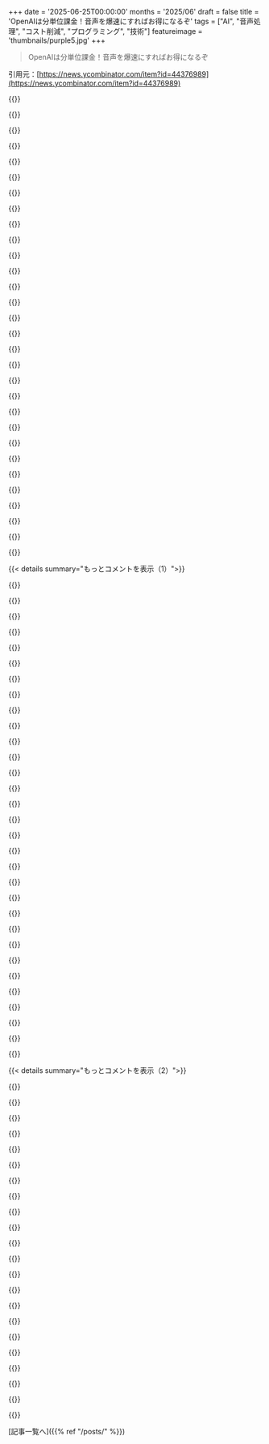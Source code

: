 +++
date = '2025-06-25T00:00:00'
months = '2025/06'
draft = false
title = 'OpenAIは分単位課金！音声を爆速にすればお得になるぞ'
tags = ["AI", "音声処理", "コスト削減", "プログラミング", "技術"]
featureimage = 'thumbnails/purple5.jpg'
+++

> OpenAIは分単位課金！音声を爆速にすればお得になるぞ

引用元：[https://news.ycombinator.com/item?id=44376989](https://news.ycombinator.com/item?id=44376989)




{{<matomeQuote body="Andrej Karpathyは元々早口だから、高速化は大変だったでしょ。彼の話す速さは普通の人の1.5倍以上だよ。聞いてて理解するにはYouTubeの速度を1xに戻さないといけないくらい。OpenAIの課金を無駄にしないためには、無音部分を送らないのがポイント。例えば、ffmpegで無音を削除すると、39分31秒の音声が31分34秒になったよ。これは-50dB以下の無音（20msより長いもの）を20msの無音に置き換えた結果。記事の趣旨に合わせて、入力ファイルが短くなったかだけ測ったけど、この短いバージョンで文字起こしの質がどうなるかは見てないんだ。" userName="w-m" createdAt="2025/06/25 15:21:33" color="#ff33a1">}}




{{<matomeQuote body="＞彼の話す速さは普通の人の1.5倍以上だよ。聞いてて理解するにはYouTubeの速度を1xに戻さないといけないくらい。 audioファイルで、その人がどれくらい「速く」話すか自動で検出する方法ってあるのかな？主観的だし、人によって話すペースは違うけどさ。でも、OPのやり方がどこで失敗するか（x4でダメだったって書いてるけど、Karpathyの場合はx2でアウトかもとか）目安になってクールだと思うな。" userName="behnamoh" createdAt="2025/06/25 16:13:01" color="">}}




{{<matomeQuote body="Andrejの話は2xで聞いても普通に聞こえたけど、俺はずっと全部2xで聞いてるからね。その副作用として、俺の動画は0.75xじゃないと見れないって人に何人も言われたことがあるんだ。でも、自分で自分の動画を見返しても、2xじゃないと遅すぎて苦痛に感じるんだよね。ちなみに、John Carmackのペースはいつも完璧で自然だし、2xでも視聴可能だと思ってるよ。<br>最近の俺の動画はこれ → https://www.youtube.com/watch?v=pL-qft1ykek 。<br>この前、他の人がHNに投稿してたから、別に自己宣伝じゃないんだけどさ。ただ、最近アップした動画の例として、誰かこれが速すぎると感じるか、普通だと感じるか純粋に気になってるんだ。これは台本なしのいつもの動画で、何を話したいか大まかに決めて、マイクをオンにして録画開始、あとは流れに任せてる感じ。たぶん、直近250～300本くらいの動画は、みんなこのやり方で録ってると思う。" userName="nickjj" createdAt="2025/06/25 23:48:28" color="">}}




{{<matomeQuote body="プラットフォームが2xより速い速度に対応してないのが残念だよね。俺の「スーパーパワー」というか、呪いというか、普通の会話ペースが耐えられないんだ。講義動画とか見る時は、いつも最高速度にするんだけど、それでもまだ遅すぎるんだよ。<br>プラットフォームが4xとか、ちゃんと（ノイズ少なく）実装してくれたらいいのにね。" userName="varispeed" createdAt="2025/06/25 16:57:03" color="">}}




{{<matomeQuote body="whisper.cppを使った俺の経験だと、音声をノーマライズして無音を削除すると、処理時間が大幅に短くなるだけじゃなく、文字起こしの質もすごく上がるんだ。無音があると幻覚（存在しない単語）を引き起こす可能性があるからね。コマンドライン使いたくないなら、Audacityでもグラフィカルにできるよ。whisper.cppは特別なハードウェアもいらないし、スモールモデルなら文字起こしが終わるのをちょっと待てば（音声の長さより短い時間で）、文字通りどんなPCでも動くはず。<br>一つ面白いというか、ちょっと憂鬱な観察結果なんだけど、職場の会議録音をこの方法で文字起こししようとしたら、無音をカットしたら長さが元のほぼ2／3になっちゃったんだ。これ考えると、長い会議がいかに非効率か、考えさせられるよね。" userName="jwrallie" createdAt="2025/06/26 06:30:07" color="#ff5733">}}




{{<matomeQuote body="おお、いいね！ffmpegにはもっと魔術的な使い方があるって予感してたんだ。このアイデア、後で試してみないと。ありがとう！" userName="georgemandis" createdAt="2025/06/25 15:33:52" color="">}}




{{<matomeQuote body="そういえば、さっきのapadの部分は無意味だったことに気づいたよ。あれはストリームの終わりにパディングするだけで、無音削除したカットごとじゃないんだ。提案したo3に怒りそうになったけど、silenceremoveのドキュメントを自分で見たらさ、https://ffmpeg.org/ffmpeg-filters.html#silenceremove<br>なんてこった。これ以上複雑で分かりにくくするのは無理だろ。ffmpeg、愛すべきやつだよ！<br>今の俺は、こっちの方が良い解決策だと思うな：<br>ffmpeg -i video-audio.m4a \<br>           -af ”silenceremove=start_periods=1:stop_periods=-1:stop_duration=0.15:stop_threshold=-40dB:detection=rms” \<br>           -c:a aac -b:a 128k output.m4a -y" userName="w-m" createdAt="2025/06/25 15:43:34" color="#38d3d3">}}




{{<matomeQuote body="「普通の」人間向けに、YouTubeに2.25xくらいのオプションがあったらいいのにね。俺はすでにショートカット全部使ってるし、時間の90％は2xで聞いてるよ。でも、Andrejは1.25xより速くすると無理なんだ。" userName="QuantumGood" createdAt="2025/06/25 23:32:59" color="">}}




{{<matomeQuote body="他の人たちも無音の価値について指摘してたけど、俺は人間らしさが非効率って分類されちゃうのが悲しいんだよね。この前、Sam AltmanがChatGPTに「ありがとう」って言うのにどれだけエネルギーが無駄になってるかってジョークを言ってたけどさ。その裏返しで、人間同士が「ありがとう」って言い合うのにどれだけ人間のエネルギーが無駄になってるんだろうね。非効率かどうか判断する時って、何が価値あるかを判断してるわけだけど、それはすごく偏った判断で、人間が人間らしく豊かに生きるために必要なことと必ずしも一致しないんだよね。=) （← これも無駄な顔文字だねw）" userName="dogprez" createdAt="2025/06/26 15:43:08" color="">}}




{{<matomeQuote body="＞ 짧은 버전으로 피딩한 전사 품질은 전혀 보지 않았습니다.（韓国語の翻訳ではない）<br>みんな、短いバージョンとそうじゃないバージョンの文字起こし結果を、diffcheckerとかに放り込んで比較するの、そんなに難しいことかなw テキスト比較するだけじゃんかw" userName="swyx" createdAt="2025/06/25 20:07:19" color="">}}




{{<matomeQuote body="ちなみに、あのドキュメントをどう改善できるの？<br>自分には十分分かりやすく見えるんだけど。" userName="squigz" createdAt="2025/06/25 19:26:02" color="">}}




{{<matomeQuote body="YouTubeの再生速度を1倍に戻すって書いてあるけど、YouTubeを高速再生する人って多いの？<br>ポッドキャストやオーディオブックでやってるってのは聞いたことあるけど、意味わかんないんだよね。<br>本をちゃんと読まないで飛ばし読みしてる感じする。" userName="CSMastermind" createdAt="2025/06/26 16:34:24" color="">}}




{{<matomeQuote body="オーディオブックはいつも高速で聞いてるよ。<br>講義でも試したけど、手書きノートだとついていけないね。<br>でもさ、これって何か副作用あるのかな？<br>ゆっくり話す人と話すとき、すごい我慢が必要になったりする？" userName="mrmuagi" createdAt="2025/06/25 17:02:35" color="#38d3d3">}}




{{<matomeQuote body="YouTubeってモバイルで最大4倍速再生の実験してたらしいけど、2月になくなったんだって（マジ？）。<br>YouTubeが色々実験するのはわかるけど、再生速度のスライダーを伸ばすだけなのに、なんでこんなに揉めるのか意味わかんないわ。<br>これ、サードパーティのアプリとか拡張機能ではよくある機能だし、使いたくない人にはUI的に全然影響ないじゃん（2倍より速くしたくないならスライダーをそれ以上動かさなきゃいいだけ）。<br>https://www.theverge.com/news/603581/youtube-premium-experim..." userName="zamadatix" createdAt="2025/06/26 01:24:47" color="#785bff">}}




{{<matomeQuote body="あのドキュメントひどすぎない？<br>プログラマーがアルゴリズムそのまま書いたみたい。<br>silenceremoveのパラメータとか多すぎ＆名前おかしくない？（start_durationなのに停止の説明とか）<br>ユーザーが自分で内部モデル作る必要あるなんて最悪。<br>良いドキュメントは概念から説明すべきだよね。<br>でも、こういうのってプログラマーには地味だから、きっとこのままなんだろうな。" userName="w-m" createdAt="2025/06/25 21:21:41" color="#785bff">}}




{{<matomeQuote body="音声ファイルで人がどれくらい速く話してるか自動で検出する方法ないかな？<br>→ローカルでwhisper使って文字起こしして、tokens/secを出力するのはどう？" userName="janalsncm" createdAt="2025/06/25 18:04:17" color="#38d3d3">}}




{{<matomeQuote body="教えてくれてサンキュー、覚えとくね。<br>chatgptも覚えるのかな？<br>（マジで興味ある…ありえそう）" userName="kristianbrigman" createdAt="2025/06/26 16:49:40" color="">}}




{{<matomeQuote body="会議の3分の1が沈黙なの？<br>それって良いことじゃん。<br>聞いてる人が考える時間になるし、みんなが発言したり参加したりするための間もできるでしょ。<br>沈黙って何パーセントくらいがベストだと思う？" userName="d1sxeyes" createdAt="2025/06/26 07:12:57" color="">}}




{{<matomeQuote body="FFTとか基本分析をやれば、1秒あたりの音節数を数えて速さが分かるんじゃない？" userName="maxall4" createdAt="2025/06/25 20:19:16" color="#ff33a1">}}




{{<matomeQuote body="あなたの話す速さは、僕が思うポッドキャストの標準的な速さの”1.2倍速”くらいかな（僕は普段全てのポッドキャストを1.5倍速で聞いてるよ）。僕の経験上、テック系YouTuberの普通の範囲に完全に収まってるね。正直、多くのテック系YouTuberはアデラールやりすぎてるみたいに聞こえるけど、あなたはそうじゃない。チュートリアルは、学ぶ側が何を理解できるか話してる側には分からないから、遅く聞く人もいるだろうね。だから全体的に、あなたの速さは全然問題ないと思うよ！あと、すごくタイムリーな動画だったね。まさにこのトピックに興味があったから、見つけられてよかったよ。" userName="noahjk" createdAt="2025/06/26 00:11:57" color="#785bff">}}




{{<matomeQuote body="Chrome拡張機能を使ってるんだけど、埋め込みも含めてどんな動画プレーヤーでも10倍速にできるんだよね。大体のものは3〜4倍速にしてるよ。広告にも使えるんだ。" userName="narratives1" createdAt="2025/06/25 17:48:24" color="#ff5c5c">}}




{{<matomeQuote body="”「正直、多くのテック系YouTuberはアデラールやりすぎてるみたい」って話、面白いくらいに、もし実際にADHDなら、アデラールみたいな興奮剤やニコチンで落ち着くんだよね。”<br>”自然にチュートリアルを遅くする人もいるだろうね、”<br>僕の場合は、その時どんな気分かとか、他に何か同時にやってるかにもよるかな。動画に完全に集中してるなら、2倍速でも平気なことが多いよ。何か身体的な作業を同時にやってるなら、それより遅くする必要があるね。<br>もし精神的な作業を同時にやってるなら、動画から何か得ることは諦めるしかないな。少なくとも、その精神的な作業が言葉を含む場合ね。だから例えば、Tetrisをしながらなら大体1倍速で技術的な話も追えるだろうけど、コーディングしながらは無理だね。" userName="eru" createdAt="2025/06/26 01:16:28" color="#38d3d3">}}




{{<matomeQuote body="まあ、人間がお互いに感謝するのは無駄なエネルギーじゃないよね。僕たちの関係に実際影響するし。人間はAIに感謝するけど、それは人間みたいなチャットボットとして描かれてるからであって、実際にはAIの応答効率にほとんど影響しないんだよね。ChatGPTにありがとうって言うのは、Windowsに電卓を開いてくれてありがとうって言うのと同じくらい無駄だよ。人間が感謝する効率性と、この非効率性を誰かが比較しようとしてるわけじゃないと思うんだけど？" userName="Philip-J-Fry" createdAt="2025/06/26 17:35:16" color="">}}




{{<matomeQuote body="プレミアム会員だけど、Androidでは今4倍速が使えるよ。そして最近（先月）ウェブ版にも追加されたんだ。" userName="K2L8M11N2" createdAt="2025/06/26 02:42:49" color="#38d3d3">}}




{{<matomeQuote body="いいポイントだね。なんか30分の会議を考えると、10分間の沈黙は素敵に聞こえるのに、3時間録画されたものが1時間消えてる（無音カットとかで）のを見ると、その”無料”の1時間を使って何かしたくなるんだよね。まあ、会議の本当の問題は沈黙だけじゃないと思うけど！" userName="jwrallie" createdAt="2025/06/26 11:54:45" color="#38d3d3">}}




{{<matomeQuote body="めちゃくちゃ小さいサイズでも読みやすいようにデザインされたフォントがあるよね。極端な速さでも特別に聞き取りやすい声とかあるのかな？テキストを10倍速で再生するのに、”競売人”みたいな声を使えたら面白いかも。" userName="cookingrobot" createdAt="2025/06/25 18:44:00" color="#785bff">}}




{{<matomeQuote body="これはね、アメリカの競技ディベートでスプレッディング（早口）が起きる理由でもあるんだよ。これはネットで馬鹿にされてるけど、まさにこれが理由なんだ。詳細はこちら見てね→ https://en.wikipedia.org/wiki/Spreading_(debate)" userName="Der_Einzige" createdAt="2025/06/26 15:20:44" color="#ff5733">}}




{{<matomeQuote body="音声ファイルで人がどのくらい”速く”話してるか自動で検出する方法か。バカげたヒューリスティックだけど、動画のセグメントを取って、テキストに書き起こして、発話時間あたりの単語数を数えるとか？話者分離が必要なら、話者ごとの発話時間を個別に扱えばいい。さらに細かく音節数とかでもできるね。" userName="echelon" createdAt="2025/06/25 16:25:50" color="#785bff">}}




{{<matomeQuote body="Andrejの講演、2倍速で聞いても普通だったよ。普段から全部2倍速で聞いてるから慣れっこなんだ。ああいうスピードで沢山コンテンツ消費してると慣れるもんだね。<br>熟練した盲目の人が使う音声システム、聞いたことある？あれは全然言葉が分からないけど、何ヶ月か訓練すれば多分大丈夫になると思う。" userName="viraptor" createdAt="2025/06/26 00:55:17" color="">}}




{{<matomeQuote body="ちゃんと読むか流し読みかの話だよ。<br>あの講演の要約を読んだけど、面白くなくてスルーしちゃったんだ。後でYouTubeで普通速度で全部見たら、すごく沢山のアイデアとか考えが浮かんできたんだよ。<br>これ他のことでも同じなんだよね。対面で講演聞くのはオンラインよりずっと役立つし、オンラインでも要約読むよりはマシ。じっくり考えるには、早回しで表面だけなぞるより、ゆっくり時間かけた方が絶対いいってこと。考えるのは遅い方がいいもんだよ。" userName="heeton" createdAt="2025/06/25 15:10:27" color="#785bff">}}




{{< details summary="もっとコメントを表示（1）">}}

{{<matomeQuote body="マジでこれ変だと思うんだ。<br>多くのハッカーみたいに、俺も学校は嫌いだった。みんなに同じ知識を押し付ける「ワンサイズフィットオール」だったからね。なのに今、生活のあらゆる面でそれに金払ってるなんて。<br>本読むのとか、講演見て脳が働く感覚は最高だろ。人間らしさってそういうとこだろ？<br>こんなバカな方向に向かってるなんて、全然分かんない。みんな、これが何を生み出すかについてなんでこんなに気づかないんだろうね。" userName="pluc" createdAt="2025/06/25 15:25:06" color="#38d3d3">}}




{{<matomeQuote body="コメント3の人みたいに「学校が『ワンサイズフィットオール』の知識を押し付けたから嫌い」っていうけど、今回の話はまさに「この知識の形式は俺には合わないから、OpenAIに消化しやすい形に変えてもらってる」ってことだろ？<br>何にそんなに怒ってるかよく分かんないな。<br>「ワンサイズフィットオール知識」って、表面的なトピックのこと？俺は色々なことについて浅く知るのが好きだよ。全部深く知る時間なんてないし。でも興味持ったトピックなら、全文もあるわけだし。<br>幅も深さも大事で、要約は幅にはいいけど深さにはダメ。でもそれでいいんだよ。" userName="bisby" createdAt="2025/06/25 18:17:17" color="#ff5733">}}




{{<matomeQuote body="これから数年で、AI企業に給料の一部を払うことになる。ビジネスのコストだよ。みんなバカになって、AIの幻覚かどうかも分からなくなる。思考を全部AIに入れて、AIに置き換えられるようになるだろうね。仕事はAIへの入力→AIからの出力になるんだ。<br>でもこれは、人間の多様性や思考が種の生存にいかに重要かを見落としてる。AIは模倣するだけで、自分のアイデアは持てない。AIの夜明けなんて二度と来ない。AIは集団妄想に苦しみ、自由は真実じゃなく定義されるようになるだろう。ヤバい方向に進んでるってことさ。参考記事：https://tech.co/news/another-study-ai-making-us-dumb" userName="weq" createdAt="2025/06/27 04:52:34" color="#45d325">}}




{{<matomeQuote body="大学は俺にはあんまり合わなかったな。普通の講師の話に集中できなかったから。<br>言葉の間とか、書いてるの待ってる間に飽きちゃって、全然頭に入らなくて、ほとんど全部自分で勉強したよ。<br>倍速ツールが出る前のオーディオブックは最悪だった（わざとゆっくり話してるのか？ってくらい）。でも倍速にできるなら、理解度は全然大丈夫なんだ。" userName="colechristensen" createdAt="2025/06/25 17:56:15" color="">}}




{{<matomeQuote body="講演とか講義で一番困るのが、一度話についていけなくなると、もうその後が全然分からなくなることなんだよね。<br>1時間の講演で、始まりの5分でちょっとでも気が散っちゃったら、もう残りの1時間は完全にアウトだよ。" userName="parpfish" createdAt="2025/06/26 13:20:45" color="">}}




{{<matomeQuote body="音声高速化って実際どうなの？読むべき本はたくさんあるけど、結局読まないんだよね。Wikipediaの要約より1時間ポッドキャストの方が面白いかも。でもYouTubeには既に良い要約動画があるし、AIみたいに変なこと言わないしね。" userName="0cf8612b2e1e" createdAt="2025/06/25 23:47:15" color="">}}




{{<matomeQuote body="俺も他のハッカーみたいに、学校の一律教育は嫌いだった。なのに今またそれにお金払ってる感じ。でも知識を押し付けられるんじゃなくて、自分で見て回れるようになったのは大きいかな。内容の質とか形式より、こっちの方が重要だね。" userName="zahlman" createdAt="2025/06/26 15:57:49" color="">}}




{{<matomeQuote body="知識なんて前からも自分で見て回れたじゃん。AIは理解するプロセスすっ飛ばして、結論だけ俺らに押し付けてるんだよ。" userName="pluc" createdAt="2025/06/27 07:49:08" color="">}}




{{<matomeQuote body="これが何を生み出すか、みんななんでこんなに分かってないんだ？情報が多すぎるんだよ。みんな”深さ”より”広さ”を優先しようとしてるけど、それには当然コストがかかるでしょ。" userName="itake" createdAt="2025/06/26 16:27:17" color="">}}




{{<matomeQuote body="俺たち、自分でバカになろうとしてる。なんでみんなこんなに分かってないんだ？って言うけどさ。あんたのその悲観論と上から目線は、「俺は一律が嫌い」って最初の主張と矛盾してるよ。AIは色々なサイズを提供してるのに、あんたは一律だって決めつけてる。好きなように使って、ちゃんとした批判してみなよ？" userName="isaacremuant" createdAt="2025/06/25 16:54:32" color="">}}




{{<matomeQuote body="（前のコメントへの）君の意見、全面的に同意だよ。特に話を聞くときって、単に内容だけじゃなくて、そこから生まれる関連アイデアが大事だよね。コンテンツが多すぎるし、状況が全て。文脈なしのリンクだと、まず”要点”が知りたい。これは試して良かったよ。ちゃんと見るか決められる。君のコメント見て興味出たから、もしかしたら見るかも！<br>「ゆっくりな方が考えるには良い」っての、マジ同意！" userName="georgemandis" createdAt="2025/06/25 15:40:52" color="#ff5733">}}




{{<matomeQuote body="「ゆっくりな方が考えるには良い」。そうだね、みんな2倍とか3倍速で聞いてるって言うけど、俺はたまに0.8倍速にするんだ。そうすると内容が頭に入って、じっくり考えられる気がして。俺って変わってるのかな？" userName="itsoktocry" createdAt="2025/06/25 18:27:20" color="">}}




{{<matomeQuote body="何を聞くかによるね。何が起こったか（what?）の要約なら2倍速でもいいかも。「なぜ？」（why?）とか登場人物が多い複雑な話ならゆっくりが良い。War and Peaceを速く？登場人物多くてメモしてたけど、時間を圧縮すれば思い出しやすいかも。Duneを速く聞いたら、政治的な話やアクションしか頭に入らず、世界観の構築は逃しそう。" userName="LanceH" createdAt="2025/06/26 00:46:58" color="#ff5733">}}




{{<matomeQuote body="ゆっくり聞くことの価値は否定しないけど、一度（速く？）サラッと聞いてみて、後でじっくり考えながら見直すっていうのも価値あるんじゃないかな。" userName="mutagen" createdAt="2025/06/25 16:36:36" color="">}}




{{<matomeQuote body="これ、「How to read a book」（Adler）の戦略と似てるね。本の概要やテーマを掴んでおけば、内容を深く読み進める時に考えをまとめやすくなる、ってやつ（講義にも応用できるかな）。" userName="tass" createdAt="2025/06/25 16:50:21" color="">}}




{{<matomeQuote body="速度アップのおかげ？それとも音声や動画ならではの情報があったから？魅力的な話し手なら、同じ内容でも audiovisual形式の方が断然 effectiveだよ。例えば、音声には強調があって transcriptや summaryにはそれが全然ないし、videoには身振り手振りや facial cuesもある、これもポイントを伝えるのに使われることが多いよね。" userName="conradev" createdAt="2025/06/25 16:45:58" color="">}}




{{<matomeQuote body="OpenAIの transcription APIで40分の talkを summarizeしようとしたんだけど、長すぎてダメだったんだ。だから、 ffmpegで速度を上げて25分の capに収まるようにしたんだよ。 Up to 3x speedsでも結構うまくいって、安くて速かったから、それについて書いたんだ。シェアする価値のある funな trickだって感じてね。 full scriptと cost breakdownもあるよ。" userName="georgemandis" createdAt="2025/06/25 13:17:25" color="#ff33a1">}}




{{<matomeQuote body="これ黙って自分だけでやって、 OpenAIより cheaperな transcription business始めればよかったのにね 笑" userName="bravesoul2" createdAt="2025/06/25 15:03:14" color="">}}




{{<matomeQuote body="もうやってるよこれ ［1］。 fraction of the priceで、 24-hour limit per file。 OPみたいに speedupする tricksも welcomeだよ:) ［1］ https://speechischeap.com" userName="ilyakaminsky" createdAt="2025/06/25 18:39:37" color="#ff33a1">}}




{{<matomeQuote body="いいね。詳しいことは期待してないけど、ちゃんとやってけてるの？（お客さんついてる？）APIだけで retirementできるのかな～って気になってさ:)" userName="bravesoul2" createdAt="2025/06/25 21:55:29" color="">}}




{{<matomeQuote body="sustainableではあるけど、今のところ retireできるほどじゃないかな。＞ Just wondering if I cam build a retirement out of APIs :) possibleだと思うけど、 commodityそのもの（例えば俺の場合は audio classificationとか speaker diarization）を超えた付加価値を見つける必要があるね。" userName="ilyakaminsky" createdAt="2025/06/26 07:04:42" color="#38d3d3">}}




{{<matomeQuote body="real-time transcription with diarizationってできる？今 working onしてる product featureでそれ探してるんだ。今のところ Speechmaticsはこれが wellにできてるの見たけど、他のは聞いたことなくて。" userName="satvikpendem" createdAt="2025/06/27 02:21:03" color="">}}




{{<matomeQuote body="audioの pre-processingは今でも validな bizだよね、 multiple typesの pre-processingも validかも。" userName="4b11b4" createdAt="2025/06/25 16:25:14" color="">}}




{{<matomeQuote body="もちろん、でも彼が usefulなものをシェアしてくれたおかげで、 worldは better placeになったよね！" userName="behnamoh" createdAt="2025/06/25 16:09:37" color="">}}




{{<matomeQuote body="Or openai will do it themselves for transcription tasks" userName="hn8726" createdAt="2025/06/25 17:33:30" color="">}}




{{<matomeQuote body="＞ Is It Accurate?＞ I don’t know—I didn’t watch it, lol. That was the whole point. And if that answer makes you uncomfortable, buckle-up for this future we’re hurtling toward. Boy, howdy.This is a great bit of work, and the author accurately summarizes my discomfort" userName="timerol" createdAt="2025/06/25 15:19:47" color="#785bff">}}




{{<matomeQuote body="A lot of people read newspaper.Newspaper is essentially just an inaccurate summary of what really happened. So I don’t find this realization that uncomfortable." userName="raincole" createdAt="2025/06/26 05:59:00" color="">}}




{{<matomeQuote body="That’s why I find the idea of training breaking news on Reddit or Twitter funny, wild exaggerations and targeted spin is the sort of stuff that does best on those sites and generates the most comments, 50% of the output would be lies." userName="dmix" createdAt="2025/06/26 15:36:19" color="">}}




{{<matomeQuote body="As if human-generated transcriptions of audio ever came with guarantees of accuracy?This kind of transformation has always come with flaws, and I think that will continue to be expected implicitly. Far more worrying is the public’s trust in _interpretations_ and claims of _fact_ produced by gen AI services, or at least the popular idea that ”AI” is more trustworthy/unbiased than humans, journalists, experts, etc." userName="BHSPitMonkey" createdAt="2025/06/25 19:44:23" color="#785bff">}}




{{<matomeQuote body="at least human-generated transcriptions have entities that we can hold responsible for..." userName="angst" createdAt="2025/06/26 01:28:59" color="">}}

{{</details>}}




{{< details summary="もっとコメントを表示（2）">}}

{{<matomeQuote body="That still holds true for gen-AI. Organisations that provide transcription services can’t offload responsibility to a language model any more than they can to steno keyboard manufacturers.If you are the one feeding content to a model then you are that responsible entity." userName="_kb" createdAt="2025/06/26 02:25:52" color="#785bff">}}




{{<matomeQuote body="There was a similar trick which worked with Gemini versions prior to Gemini 2.0: they charged a flat rate of 258 tokens for an image, and it turns out you could fit more than 258 tokens of text in an image of text and use that for a discount!" userName="simonw" createdAt="2025/06/25 15:02:54" color="#785bff">}}




{{<matomeQuote body="I built a Chrome extension with one feature that transcribes audio to text in the browser using huggingface/transformers.js running the OpenAI Whisper model with WebGPU. It works perfect! Here is a list of examples of all the things you can do in the browser with webgpu for free. [0]The last thing in the world I want to do is listen or watch presidential social media posts, but, on the other hand, sometimes enormously stupid things are said which move the SP500 up or down $60 in a session. So this feature queries for new posts every minute, does ORC image to text and transcribe video audio to text locally, sends the post with text for analysis, all in the background inside a Chrome extension before notify me of anything economically significant.[0] https://github.com/huggingface/transformers.js/tree/main/exa...[1] https://github.com/adam-s/doomberg-terminal" userName="dataviz1000" createdAt="2025/06/25 17:10:40" color="#ff33a1">}}




{{<matomeQuote body="大量にやるなら、OpenAIのAPIじゃなくてGroq [0]を使うとめちゃくちゃ安いよ！ [0] https://groq.com/pricing/<br> GroqはDistil-large-v3だと1時間0.02ドル、Whisper-large-v3-turboでも1時間0.04ドルくらい。OpenAIは1時間0.36ドルくらいだと思うんだよね。<br>うちのツールで議会動画をYouTubeにアップされたらすぐ自動で文字起こししてるんだけど、それもデフォルトはGroqだよ。ReplicateとかDeepgramもバックアップで使えるようにしてあるけどね。" userName="rob" createdAt="2025/06/25 16:20:40" color="#785bff">}}




{{<matomeQuote body="最近のMacBookを持ってるなら、同じWhisperモデルを無料でローカル実行できるよ。みんな、自分で持ってるハードウェアの計算能力がどんだけ安いかに気づいてないよね。" userName="colechristensen" createdAt="2025/06/25 18:03:50" color="#ff33a1">}}




{{<matomeQuote body="持ってないんだよねー。Intelチップでメモリ16GBの2019年のMacBook Proなんだ。確かWhisperのラージモデルを試したとき、Groqだと全然時間かからなかったのが、30分から1時間くらいかかった気がする。まあ、だいぶ前の話だから時間は間違ってるかもだけど。" userName="rob" createdAt="2025/06/25 18:10:45" color="">}}




{{<matomeQuote body="あー、ごめん。それならApple silicon Macでメモリもそれなりに必要だよ。でも、こういうミドル～ハイエンドの最近のMacBookは、俺が働いてきた会社ではどこでもずっと一般的だったけどね。" userName="colechristensen" createdAt="2025/06/25 18:30:17" color="">}}




{{<matomeQuote body="そのMacBookが発売されてからもう6年くらい経つから、あなたの時間は絶対ズレてるよ。" userName="fragmede" createdAt="2025/06/25 18:32:27" color="">}}




{{<matomeQuote body="面白いね！1時間0.02～0.04ドルなら最適化とかあんまり考えてないだろうけど、この記事にある“音声を速くする”技でさらに節約できるのかな？<br> ＞ うちのツールで議会動画をYouTubeにアップされたらすぐ自動で文字起こししてるんだけどね<br>最近だとYouTubeが1日くらいで自動でやってくれないっけ？" userName="georgemandis" createdAt="2025/06/25 16:35:17" color="">}}




{{<matomeQuote body=" ＞ 最近だとYouTubeが1日くらいで自動でやってくれないっけ？<br> ああ、そうなんだよ。まずチェックして、自動字幕があればyoutube-transcript-apiを使うんだ: https://github.com/jdepoix/youtube-transcript-api<br> でも、ツールがアップロードから5分くらいで検出しちゃうから、だいたいまだ利用できないんだよね。それで、そのサマリーを編集者向けに内部Slackに送ってるんだ。会議で“フォローアップ”すべき興味深いことがないかとかね。<br> 自動字幕を待つように、少し遅延を入れるのは良いアイデアかもね :)" userName="rob" createdAt="2025/06/25 16:46:40" color="#45d325">}}




{{<matomeQuote body=" ＞ この“音声を速くする”技でさらに節約できるのかな？<br> そこまでいくと、ffmpegの実行コストがいくらかかるかも少なくとも確認する必要があるね。たぶん1時間あたり0.01ドルもかからないだろうけど（だいたいの節約額）、それでもね。" userName="jerjerjer" createdAt="2025/06/25 17:53:50" color="">}}




{{<matomeQuote body="YouTubeの自動字幕って、最近は一日くらいで自動でやってくれるよね？<br>この前確認した時は、Googleの自動字幕ってWhisperより質が明らかに悪かった気がするけど、変わったのかな。" userName="ks2048" createdAt="2025/06/25 17:56:19" color="">}}




{{<matomeQuote body="Hugging FaceのInference APIを使えば、色々なAPIプロバイダ（これも全部対応してるよ）を直接使えて、切り替えが簡単になるよ。<br>例えば、ここの右側のパネル見てみな。<br>https://huggingface.co/openai/whisper-large-v3" userName="abidlabs" createdAt="2025/06/25 21:24:38" color="#38d3d3">}}




{{<matomeQuote body="Cloudflare Workers AIってのもあるよ。<br>そこでwhisper-large-v3-turboが1時間あたり0.03ドルくらいで使えるみたい。<br>https://developers.cloudflare.com/workers-ai/models/whisper-..." userName="pzo" createdAt="2025/06/25 18:06:21" color="#38d3d3">}}




{{<matomeQuote body="もっと信頼できる書き起こしAPIに興味あるなら教えてね。<br>Lemonfox.aiっていうのを作ってるんだけど、うちの書き起こしAPIは大きいファイルでもすごく安定してて速いんだ。<br>喜んで割引するよ（メール：bruno at lemonfox.ai）" userName="BrunoJo" createdAt="2025/06/26 05:47:55" color="">}}




{{<matomeQuote body="リアルタイムで、誰が喋ってるか分けながら（diarization）書き起こしできるの？" userName="satvikpendem" createdAt="2025/06/27 02:22:58" color="">}}




{{<matomeQuote body="なんでプライバシーを諦めてOpenAIに送るの？<br>Whisperってそもそもそんなに高性能なコンピュータいらないのに。<br>faster-whisper（int8, batch=8）ならCPUで13分の音声が51秒で書き起こせるよ。" userName="Tepix" createdAt="2025/06/25 16:08:17" color="#ff5733">}}




{{<matomeQuote body="俺はブルーカラーの電気工事士で、プログラマーじゃないけど（でもオタク気質）、WhisperはApple Siliconで超簡単に動いたよ。ドラッグ＼ドロップでインストール（ターミナルコマンド一切なし）。<br>ソフトは無料だし、M4 miniが550ドルくらいでしょ？<br>これにオンラインプラットフォームがどうやって勝負できるのか分からないね。一回きりの客以外はね。<br>これで母親が人生で残した何日分もの古いマイクロカセット音声を書き起こしたんだ。<br>Whisper.appは人間でも聞き取るのが難しい数時間分も書き起こしてくれたよ。<br>ものすごく速いんだ。<br>テキストを使って、聞く価値のあるタイムスタンプを探すのに使ったよ。<br>ほとんどの無音部分（例えば、母親は運転中によく録音してたから、あまりまとまってない意識の流れみたいなやつ）はスキップできたんだ。" userName="ProllyInfamous" createdAt="2025/06/26 04:49:51" color="#785bff">}}




{{<matomeQuote body="俺も同じ質問しに来たよ。<br>これ、もう完全に解決済みの問題なんだよね。<br>速度で競争するなんて全く無意味に見えるよ。反射的な敵対心みたいなもんだね。" userName="anigbrowl" createdAt="2025/06/25 17:23:41" color="">}}




{{<matomeQuote body="＞反射的な敵対心って何？<br>意味が掴めないな。<br>＞...解決済みの問題に企業の技術を使うのは、ユーザーの企業に対する自己不信の表れ...<br>え？" userName="poly2it" createdAt="2025/06/25 21:09:44" color="">}}




{{<matomeQuote body="反射的に敵対的なアプローチを取るってのは、もう完璧で、無料の、かなり効率的な解決策があるのに、それに満足せず、反射的に敵対するアプローチ（OpenAIをスピードで出し抜こうとする、みたいな）を取るってことだよ。<br>＞＞...解決済みの問題に企業の技術を使うのは、ユーザーの企業に対する自己不信の表れ...<br>え？<br>誰が書いたのか知らないし、なんでそれを俺への返信で貼り付けたのかも分からないな。" userName="anigbrowl" createdAt="2025/06/28 04:55:07" color="">}}

{{</details>}}



[記事一覧へ]({{% ref "/posts/" %}})
